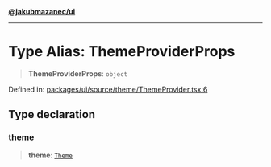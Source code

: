 [**@jakubmazanec/ui**](../README.md)

---

# Type Alias: ThemeProviderProps

> **ThemeProviderProps**: `object`

Defined in:
[packages/ui/source/theme/ThemeProvider.tsx:6](https://github.com/jakubmazanec/tools/blob/b70ba93afff7f67760159378262d2c0b19cfed9e/packages/ui/source/theme/ThemeProvider.tsx#L6)

## Type declaration

### theme

> **theme**: [`Theme`](Theme.md)
